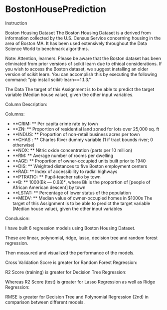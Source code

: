# BostonHousePrediction


Instruction

Boston Housing Dataset
The Boston Housing Dataset is a derived from information collected by the U.S. Census Service concerning housing in the area of Boston MA. It has been used extensively throughout the Data Science World to benchmark algorithms.

Note:
Attention, learners. Please be aware that the Boston dataset has been eliminated from prior versions of scikit learn due to ethical considerations. If you wish to access the Boston dataset, we suggest installing an older version of scikit learn. You can accomplish this by executing the following command: "pip install scikit-learn==1.1.3."

The Data
The target of this Assignment is to be able to predict the target variable (Median house value), given the other input variables.

Column	Description:

Columns:
- **CRIM: ** Per capita crime rate by town
- **ZN: ** Proportion of residential land zoned for lots over 25,000 sq. ft
- **INDUS: ** Proportion of non-retail business acres per town
- **CHAS : ** Charles River dummy variable (1 if tract bounds river; 0 otherwise)
- **NOX: ** Nitric oxide concentration (parts per 10 million)
- **RM: ** Average number of rooms per dwelling
- **AGE: ** Proportion of owner-occupied units built prior to 1940
- **DIS: ** Weighted distances to five Boston employment centers
- **RAD: ** Index of accessibility to radial highways
- **PTRATIO: ** Pupil-teacher ratio by town
- **B: ** 1000(Bk — 0.63)², where Bk is the proportion of [people of African American descent] by town
- **LSTAT: ** Percentage of lower status of the population
- **MEDV: ** Median value of owner-occupied homes in $1000s
The target of this Assignment is to be able to predict the target variable (Median house value), given the other input variables




Conclusion:

I have built 6 regression models using Boston Housing Dataset.

These are linear, polynomial, ridge, lasso, decision tree and random forest regression.

Then measured and visualized the performance of the models.

Cross Validation Score is greater for Random Forest Regression:

R2 Score (training) is greater for Decision Tree Regression:

Whereas R2 Score (test) is greater for Lasso Regression as well as Ridge Regression:

RMSE is greater for Decision Tree and Polynomial Regression (2nd) in comparison between different models.





